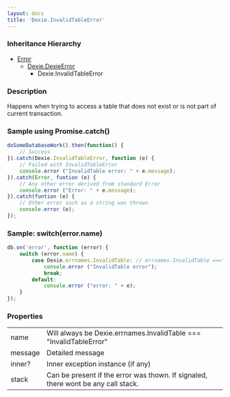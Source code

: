 ```yaml
---
layout: docs
title: 'Dexie.InvalidTableError'
---
```


### Inheritance Hierarchy

* [Error](https://developer.mozilla.org/en-US/docs/Web/JavaScript/Reference/Global_Objects/Error)
  * [Dexie.DexieError](DexieError)
    * Dexie.InvalidTableError

### Description 

Happens when trying to access a table that does not exist or is not part of current transaction.

### Sample using Promise.catch()

```javascript
doSomeDatabaseWork().then(function() {
    // Success
}).catch(Dexie.InvalidTableError, function (e) {
    // Failed with InvalidTableError
    console.error ("InvalidTable error: " + e.message);
}).catch(Error, funtion (e) {
    // Any other error derived from standard Error
    console.error ("Error: " + e.message);
}).catch(funtion (e) {
    // Other error such as a string was thrown
    console.error (e);
});
```

### Sample: switch(error.name)
```javascript
db.on('error', function (error) {
    switch (error.name) {
        case Dexie.errnames.InvalidTable: // errnames.InvalidTable ==="InvalidTableError"
            console.error ("InvalidTable error");
            break;
        default:
            console.error ("error: " + e);
    }
});
```
### Properties

<table>
<tr><td>name</td><td>Will always be Dexie.errnames.InvalidTable === "InvalidTableError"</tr>
<tr><td>message</td><td>Detailed message</td></tr>
<tr><td>inner?</td><td>Inner exception instance (if any)</td></tr>
<tr><td>stack</td><td>Can be present if the error was thown. If signaled, there wont be any call stack.</td></tr>
</table>
